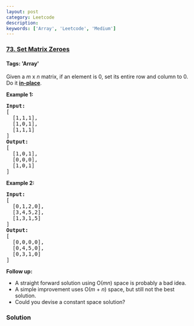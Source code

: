 ```yaml
---
layout: post
category: Leetcode
description: 
keywords: ['Array', 'Leetcode', 'Medium']
---
```

### [73. Set Matrix Zeroes](https://leetcode.com/problems/set-matrix-zeroes)

#### Tags: 'Array'

<div class="content__u3I1 question-content__JfgR"><div><p>Given a <em>m</em> x <em>n</em> matrix, if an element is 0, set its entire row and column to 0. Do it <a href="https://en.wikipedia.org/wiki/In-place_algorithm" target="_blank"><strong>in-place</strong></a>.</p>
<p><strong>Example 1:</strong></p>
<pre><strong>Input:</strong> 
[
  [1,1,1],
  [1,0,1],
  [1,1,1]
]
<strong>Output:</strong> 
[
  [1,0,1],
  [0,0,0],
  [1,0,1]
]
</pre>
<p><strong>Example 2:</strong></p>
<pre><strong>Input:</strong> 
[
  [0,1,2,0],
  [3,4,5,2],
  [1,3,1,5]
]
<strong>Output:</strong> 
[
  [0,0,0,0],
  [0,4,5,0],
  [0,3,1,0]
]
</pre>
<p><strong>Follow up:</strong></p>
<ul>
<li>A straight forward solution using O(<em>m</em><em>n</em>) space is probably a bad idea.</li>
<li>A simple improvement uses O(<em>m</em> + <em>n</em>) space, but still not the best solution.</li>
<li>Could you devise a constant space solution?</li>
</ul>
</div></div>

### Solution
